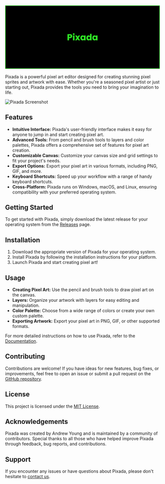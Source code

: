 ![Pixada banner](banner.png)

Pixada is a powerful pixel art editor designed for creating stunning pixel sprites and artwork with ease. Whether you're a seasoned pixel artist or just starting out, Pixada provides the tools you need to bring your imagination to life.

![Pixada Screenshot](screenshot.png)

## Features

- **Intuitive Interface:** Pixada's user-friendly interface makes it easy for anyone to jump in and start creating pixel art.
- **Advanced Tools:** From pencil and brush tools to layers and color palettes, Pixada offers a comprehensive set of features for pixel art creation.
- **Customizable Canvas:** Customize your canvas size and grid settings to fit your project's needs.
- **Export Options:** Export your pixel art in various formats, including PNG, GIF, and more.
- **Keyboard Shortcuts:** Speed up your workflow with a range of handy keyboard shortcuts.
- **Cross-Platform:** Pixada runs on Windows, macOS, and Linux, ensuring compatibility with your preferred operating system.

## Getting Started

To get started with Pixada, simply download the latest release for your operating system from the [Releases](https://github.com/andrewtheyoung/pixada/releases) page.

## Installation

1. Download the appropriate version of Pixada for your operating system.
2. Install Pixada by following the installation instructions for your platform.
3. Launch Pixada and start creating pixel art!

## Usage

- **Creating Pixel Art:** Use the pencil and brush tools to draw pixel art on the canvas.
- **Layers:** Organize your artwork with layers for easy editing and manipulation.
- **Color Palette:** Choose from a wide range of colors or create your own custom palette.
- **Exporting Artwork:** Export your pixel art in PNG, GIF, or other supported formats.

For more detailed instructions on how to use Pixada, refer to the [Documentation](https://pixada.pp.ua).

## Contributing

Contributions are welcome! If you have ideas for new features, bug fixes, or improvements, feel free to open an issue or submit a pull request on the [GitHub repository](https://github.com/andrewtheyoung/pixada).

## License

This project is licensed under the [MIT License](LICENSE).

## Acknowledgements

Pixada was created by Andrew Young and is maintained by a community of contributors. Special thanks to all those who have helped improve Pixada through feedback, bug reports, and contributions.

## Support

If you encounter any issues or have questions about Pixada, please don't hesitate to [contact us](mailto:andrew.young@ukr.net).
